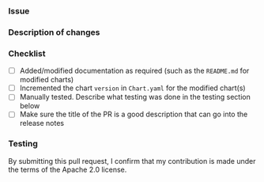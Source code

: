 ### Issue

<!-- Please link the GitHub issues related to this PR, if available -->

### Description of changes

<!-- Please explain the changes you made here. -->

### Checklist
- [ ] Added/modified documentation as required (such as the `README.md` for modified charts)
- [ ] Incremented the chart `version` in `Chart.yaml` for the modified chart(s)
- [ ] Manually tested. Describe what testing was done in the testing section below
- [ ] Make sure the title of the PR is a good description that can go into the release notes

### Testing

<!-- Please explain what testing was done. -->

By submitting this pull request, I confirm that my contribution is made under the terms of the Apache 2.0 license.
